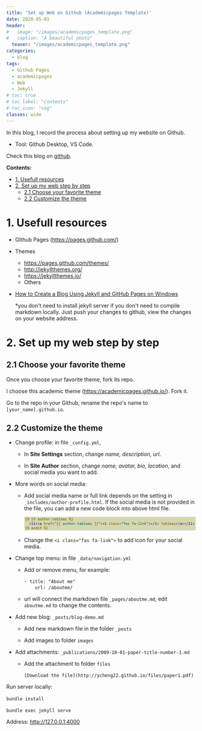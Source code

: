 ```yaml
---
title: 'Set up Web on Github (Academicpages Template)'
date: 2020-05-01
header:
#   image: "/images/academicpages_template.png"
#   caption: "A beautiful photo"
  teaser: "/images/academicpages_template.png"
categories:
  - blog
tags:
  - Github Pages
  - academicpages
  - Web
  - Jekyll
# toc: true
# toc_label: "Contents"
# toc_icon: "cog"
classes: wide
---
```


In this blog, I record the process about setting up my website on Github.

* Tool: Github Desktop, VS Code.

Check this blog on [github](https://github.com/ycheng22/ycheng22.github.io/blob/main/_posts/2021-07-10-set_up_web_on_Github.md).

**Contents:**
- [1. Usefull resources](#1-usefull-resources)
- [2. Set up my web step by step](#2-set-up-my-web-step-by-step)
  - [2.1 Choose your favorite theme](#21-choose-your-favorite-theme)
  - [2.2 Customize the theme](#22-customize-the-theme)

# 1. Usefull resources

- GIthub Pages (https://pages.github.com/)
- Themes
    - https://pages.github.com/themes/
    - http://jekyllthemes.org/
    - https://jekyllthemes.io/
    - Others 
- [How to Create a Blog Using Jekyll and GitHub Pages on Windows](https://www.kiltandcode.com/2020/04/30/how-to-create-a-blog-using-jekyll-and-github-pages-on-windows/)

    *you don't need to install jekyll server if you don't need to compile markdown locally. Just push your changes to github, view the changes on your website address.
    

# 2. Set up my web step by step

## 2.1 Choose your favorite theme

Once you choose your favorite theme, fork its repo.   

I choose this academic theme (https://academicpages.github.io/). Fork it. 

Go to the repo in your Github, rename the repo's name to ``[your_name].github.io``.

## 2.2 Customize the theme

- Change profile: in file `_config.yml`, 

    * In **Site Settings** section, change *name, description, url*.

    * In **Site Author** section, change *name, avatar, bio, location*, and social media you want to add. 

- More words on social media: 

    * Add social media name or full link depends on the setting in `_includes/author-profile.html`.
    If the social media is not provided in the file, you can add a new code block into above html file.
    
        ![name](/images/web_social.png)
    
    * Change the `<i class="fas fa-link">` to add icon for your social media.
    
- Change top menu: in file `_data/navigation.yml`
    
    * Add or remove menu, for example:
    
        ```
        - title: "About me"
            url: /aboutme/
        ```
    * url will connect the markdown file `_pages/aboutme.md`, edit `aboutme.md` to change the contents. 

- Add new blog: `_posts/blog-demo.md`
    
    * Add new markdown file in the folder `_posts`
    
    * Add images to folder `images`
    
- Add attachments: `_publications/2009-10-01-paper-title-number-1.md`
    
    * Add the attachment to folder `files`
        ```
        [Download the file](http://ycheng22.github.io/files/paper1.pdf)
        ```

Run server locally:

`bundle install`

`bundle exec jekyll serve`

Address: <http://127.0.0.1:4000>


